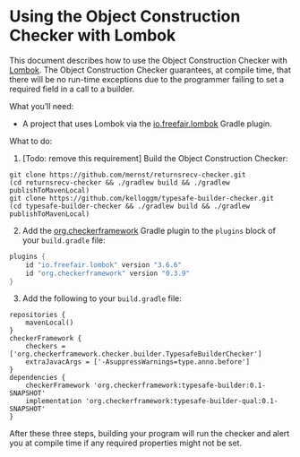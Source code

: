 # Using the Object Construction Checker with Lombok

This document describes how to use the Object Construction Checker with
[Lombok](https://projectlombok.org).
The Object Construction Checker guarantees, at compile time, that there
will be no run-time exceptions due to the programmer failing to set a
required field in a call to a builder.

What you’ll need:
* A project that uses Lombok via the [io.freefair.lombok](https://plugins.gradle.org/plugin/io.freefair.lombok) Gradle plugin.

What to do:

1. [Todo: remove this requirement]
Build the Object Construction Checker:
```
git clone https://github.com/mernst/returnsrecv-checker.git
(cd returnsrecv-checker && ./gradlew build && ./gradlew publishToMavenLocal)
git clone https://github.com/kelloggm/typesafe-builder-checker.git
(cd typesafe-builder-checker && ./gradlew build && ./gradlew publishToMavenLocal)
```

2. Add the [org.checkerframework](https://plugins.gradle.org/plugin/org.checkerframework) Gradle plugin to the `plugins` block of your `build.gradle` file:

```groovy
plugins {
    id "io.freefair.lombok" version "3.6.6"
    id "org.checkerframework" version "0.3.9"
}
```

3. Add the following to your `build.gradle` file:

```
repositories {
    mavenLocal()
}
checkerFramework {
    checkers = ['org.checkerframework.checker.builder.TypesafeBuilderChecker']
    extraJavacArgs = ['-AsuppressWarnings=type.anno.before']
}
dependencies {
    checkerFramework 'org.checkerframework:typesafe-builder:0.1-SNAPSHOT'
    implementation 'org.checkerframework:typesafe-builder-qual:0.1-SNAPSHOT'
}
```


After these three steps, building your program will run the checker and alert you at compile time if any required properties might not be set.

